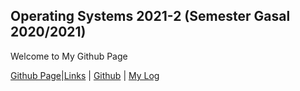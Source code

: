 ## Operating Systems 2021-2 (Semester Gasal 2020/2021)

Welcome to My Github Page

[Github Page](https://FXDROS.github.io/os212/)|[Links](https://FXDROS.github.io/os212/links/) | [Github](https://github.com/FXDROS/os212) | [My Log](https://FXDROS.github.io/os212/TXT/mylog.txt)

